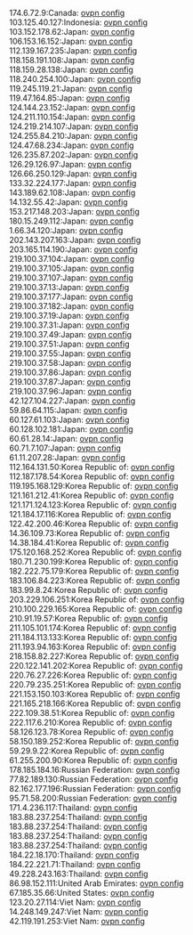 174.6.72.9:Canada: [ovpn config](vpn/174_6_72_9.ovpn)  
103.125.40.127:Indonesia: [ovpn config](vpn/103_125_40_127.ovpn)  
103.152.178.62:Japan: [ovpn config](vpn/103_152_178_62.ovpn)  
106.153.16.152:Japan: [ovpn config](vpn/106_153_16_152.ovpn)  
112.139.167.235:Japan: [ovpn config](vpn/112_139_167_235.ovpn)  
118.158.191.108:Japan: [ovpn config](vpn/118_158_191_108.ovpn)  
118.159.28.138:Japan: [ovpn config](vpn/118_159_28_138.ovpn)  
118.240.254.100:Japan: [ovpn config](vpn/118_240_254_100.ovpn)  
119.245.119.21:Japan: [ovpn config](vpn/119_245_119_21.ovpn)  
119.47.164.85:Japan: [ovpn config](vpn/119_47_164_85.ovpn)  
124.144.23.152:Japan: [ovpn config](vpn/124_144_23_152.ovpn)  
124.211.110.154:Japan: [ovpn config](vpn/124_211_110_154.ovpn)  
124.219.214.107:Japan: [ovpn config](vpn/124_219_214_107.ovpn)  
124.255.84.210:Japan: [ovpn config](vpn/124_255_84_210.ovpn)  
124.47.68.234:Japan: [ovpn config](vpn/124_47_68_234.ovpn)  
126.235.87.202:Japan: [ovpn config](vpn/126_235_87_202.ovpn)  
126.29.126.97:Japan: [ovpn config](vpn/126_29_126_97.ovpn)  
126.66.250.129:Japan: [ovpn config](vpn/126_66_250_129.ovpn)  
133.32.224.177:Japan: [ovpn config](vpn/133_32_224_177.ovpn)  
143.189.62.108:Japan: [ovpn config](vpn/143_189_62_108.ovpn)  
14.132.55.42:Japan: [ovpn config](vpn/14_132_55_42.ovpn)  
153.217.148.203:Japan: [ovpn config](vpn/153_217_148_203.ovpn)  
180.15.249.112:Japan: [ovpn config](vpn/180_15_249_112.ovpn)  
1.66.34.120:Japan: [ovpn config](vpn/1_66_34_120.ovpn)  
202.143.207.163:Japan: [ovpn config](vpn/202_143_207_163.ovpn)  
203.165.114.190:Japan: [ovpn config](vpn/203_165_114_190.ovpn)  
219.100.37.104:Japan: [ovpn config](vpn/219_100_37_104.ovpn)  
219.100.37.105:Japan: [ovpn config](vpn/219_100_37_105.ovpn)  
219.100.37.107:Japan: [ovpn config](vpn/219_100_37_107.ovpn)  
219.100.37.13:Japan: [ovpn config](vpn/219_100_37_13.ovpn)  
219.100.37.177:Japan: [ovpn config](vpn/219_100_37_177.ovpn)  
219.100.37.182:Japan: [ovpn config](vpn/219_100_37_182.ovpn)  
219.100.37.19:Japan: [ovpn config](vpn/219_100_37_19.ovpn)  
219.100.37.31:Japan: [ovpn config](vpn/219_100_37_31.ovpn)  
219.100.37.49:Japan: [ovpn config](vpn/219_100_37_49.ovpn)  
219.100.37.51:Japan: [ovpn config](vpn/219_100_37_51.ovpn)  
219.100.37.55:Japan: [ovpn config](vpn/219_100_37_55.ovpn)  
219.100.37.58:Japan: [ovpn config](vpn/219_100_37_58.ovpn)  
219.100.37.86:Japan: [ovpn config](vpn/219_100_37_86.ovpn)  
219.100.37.87:Japan: [ovpn config](vpn/219_100_37_87.ovpn)  
219.100.37.96:Japan: [ovpn config](vpn/219_100_37_96.ovpn)  
42.127.104.227:Japan: [ovpn config](vpn/42_127_104_227.ovpn)  
59.86.64.115:Japan: [ovpn config](vpn/59_86_64_115.ovpn)  
60.127.61.103:Japan: [ovpn config](vpn/60_127_61_103.ovpn)  
60.128.102.181:Japan: [ovpn config](vpn/60_128_102_181.ovpn)  
60.61.28.14:Japan: [ovpn config](vpn/60_61_28_14.ovpn)  
60.71.7.107:Japan: [ovpn config](vpn/60_71_7_107.ovpn)  
61.11.207.28:Japan: [ovpn config](vpn/61_11_207_28.ovpn)  
112.164.131.50:Korea Republic of: [ovpn config](vpn/112_164_131_50.ovpn)  
112.187.178.54:Korea Republic of: [ovpn config](vpn/112_187_178_54.ovpn)  
119.195.168.129:Korea Republic of: [ovpn config](vpn/119_195_168_129.ovpn)  
121.161.212.41:Korea Republic of: [ovpn config](vpn/121_161_212_41.ovpn)  
121.171.124.123:Korea Republic of: [ovpn config](vpn/121_171_124_123.ovpn)  
121.184.17.116:Korea Republic of: [ovpn config](vpn/121_184_17_116.ovpn)  
122.42.200.46:Korea Republic of: [ovpn config](vpn/122_42_200_46.ovpn)  
14.36.109.73:Korea Republic of: [ovpn config](vpn/14_36_109_73.ovpn)  
14.38.184.41:Korea Republic of: [ovpn config](vpn/14_38_184_41.ovpn)  
175.120.168.252:Korea Republic of: [ovpn config](vpn/175_120_168_252.ovpn)  
180.71.230.199:Korea Republic of: [ovpn config](vpn/180_71_230_199.ovpn)  
182.222.75.179:Korea Republic of: [ovpn config](vpn/182_222_75_179.ovpn)  
183.106.84.223:Korea Republic of: [ovpn config](vpn/183_106_84_223.ovpn)  
183.99.8.24:Korea Republic of: [ovpn config](vpn/183_99_8_24.ovpn)  
203.229.106.251:Korea Republic of: [ovpn config](vpn/203_229_106_251.ovpn)  
210.100.229.165:Korea Republic of: [ovpn config](vpn/210_100_229_165.ovpn)  
210.91.19.57:Korea Republic of: [ovpn config](vpn/210_91_19_57.ovpn)  
211.105.101.174:Korea Republic of: [ovpn config](vpn/211_105_101_174.ovpn)  
211.184.113.133:Korea Republic of: [ovpn config](vpn/211_184_113_133.ovpn)  
211.193.94.163:Korea Republic of: [ovpn config](vpn/211_193_94_163.ovpn)  
218.158.82.227:Korea Republic of: [ovpn config](vpn/218_158_82_227.ovpn)  
220.122.141.202:Korea Republic of: [ovpn config](vpn/220_122_141_202.ovpn)  
220.76.27.226:Korea Republic of: [ovpn config](vpn/220_76_27_226.ovpn)  
220.79.235.251:Korea Republic of: [ovpn config](vpn/220_79_235_251.ovpn)  
221.153.150.103:Korea Republic of: [ovpn config](vpn/221_153_150_103.ovpn)  
221.165.218.166:Korea Republic of: [ovpn config](vpn/221_165_218_166.ovpn)  
222.109.38.51:Korea Republic of: [ovpn config](vpn/222_109_38_51.ovpn)  
222.117.6.210:Korea Republic of: [ovpn config](vpn/222_117_6_210.ovpn)  
58.126.123.78:Korea Republic of: [ovpn config](vpn/58_126_123_78.ovpn)  
58.150.189.252:Korea Republic of: [ovpn config](vpn/58_150_189_252.ovpn)  
59.29.9.22:Korea Republic of: [ovpn config](vpn/59_29_9_22.ovpn)  
61.255.200.90:Korea Republic of: [ovpn config](vpn/61_255_200_90.ovpn)  
178.185.184.16:Russian Federation: [ovpn config](vpn/178_185_184_16.ovpn)  
77.82.189.130:Russian Federation: [ovpn config](vpn/77_82_189_130.ovpn)  
82.162.177.196:Russian Federation: [ovpn config](vpn/82_162_177_196.ovpn)  
95.71.58.200:Russian Federation: [ovpn config](vpn/95_71_58_200.ovpn)  
171.4.236.117:Thailand: [ovpn config](vpn/171_4_236_117.ovpn)  
183.88.237.254:Thailand: [ovpn config](vpn/183_88_237_254.ovpn)  
183.88.237.254:Thailand: [ovpn config](vpn/183_88_237_254.ovpn)  
183.88.237.254:Thailand: [ovpn config](vpn/183_88_237_254.ovpn)  
183.88.237.254:Thailand: [ovpn config](vpn/183_88_237_254.ovpn)  
184.22.18.170:Thailand: [ovpn config](vpn/184_22_18_170.ovpn)  
184.22.221.71:Thailand: [ovpn config](vpn/184_22_221_71.ovpn)  
49.228.243.163:Thailand: [ovpn config](vpn/49_228_243_163.ovpn)  
86.98.152.111:United Arab Emirates: [ovpn config](vpn/86_98_152_111.ovpn)  
67.185.35.66:United States: [ovpn config](vpn/67_185_35_66.ovpn)  
123.20.27.114:Viet Nam: [ovpn config](vpn/123_20_27_114.ovpn)  
14.248.149.247:Viet Nam: [ovpn config](vpn/14_248_149_247.ovpn)  
42.119.191.253:Viet Nam: [ovpn config](vpn/42_119_191_253.ovpn)  
